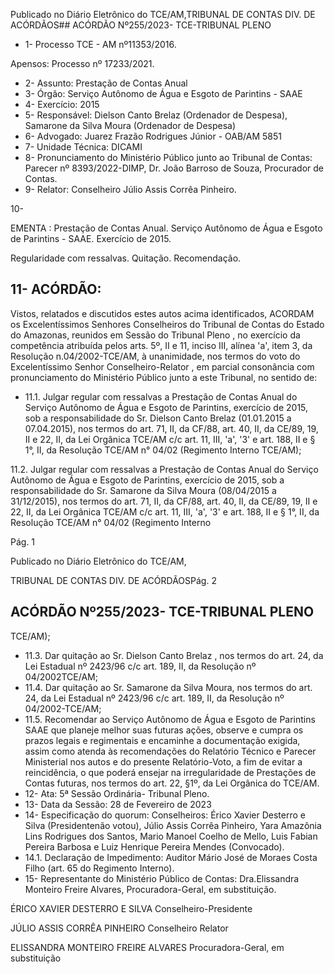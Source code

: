 Publicado  no  Diário  Eletrônico do TCE/AM,TRIBUNAL DE CONTAS DIV. DE ACÓRDÃOS## ACÓRDÃO Nº255/2023- TCE-TRIBUNAL PLENO

- 1- Processo TCE - AM nº11353/2016.

Apensos: Processo nº  17233/2021.

- 2- Assunto: Prestação de Contas Anual
- 3- Órgão: Serviço Autônomo de Água e Esgoto de Parintins - SAAE
- 4- Exercício: 2015
- 5- Responsável: Dielson  Canto  Brelaz  (Ordenador  de  Despesa),  Samarone  da  Silva Moura (Ordenador de Despesa)
- 6- Advogado: Juarez Frazão Rodrigues Júnior - OAB/AM 5851
- 7- Unidade Técnica: DICAMI
- 8- Pronunciamento  do  Ministério  Público  junto  ao  Tribunal  de  Contas: Parecer  nº 8393/2022-DIMP, Dr. João Barroso de Souza, Procurador de Contas.
- 9- Relator: Conselheiro Júlio Assis Corrêa Pinheiro.

10-

EMENTA : Prestação de Contas Anual. Serviço Autônomo de Água e Esgoto de Parintins - SAAE. Exercício de 2015.

Regularidade com ressalvas. Quitação. Recomendação.

## 11-  ACÓRDÃO:

Vistos, relatados e discutidos estes autos acima identificados, ACORDAM os Excelentíssimos Senhores Conselheiros do Tribunal de Contas do Estado do Amazonas, reunidos em Sessão do Tribunal Pleno , no exercício da competência atribuída pelos arts. 5º, II e 11, inciso III, alínea 'a', item 3, da Resolução n.04/2002-TCE/AM, à unanimidade, nos termos do voto do Excelentíssimo Senhor Conselheiro-Relator , em  parcial consonância com pronunciamento do Ministério Público junto a este Tribunal, no sentido de:

- 11.1. Julgar  regular  com  ressalvas a  Prestação  de  Contas  Anual  do Serviço Autônomo de Água e Esgoto de Parintins, exercício de 2015, sob  a  responsabilidade  do Sr.  Dielson  Canto  Brelaz (01.01.2015 a 07.04.2015), nos termos do art. 71, II, da CF/88, art. 40, II, da CE/89, 19, II e 22, II, da Lei Orgânica TCE/AM c/c art. 11, III, 'a', '3' e art. 188, II e  §  1°,  II,  da  Resolução  TCE/AM  n°  04/02  (Regimento  Interno TCE/AM);

11.2. Julgar  regular  com  ressalvas a  Prestação  de  Contas  Anual  do Serviço Autônomo de Água e Esgoto de Parintins, exercício de 2015, sob a responsabilidade do Sr. Samarone da Silva Moura (08/04/2015 a 31/12/2015), nos termos do art. 71, II, da CF/88, art. 40, II, da CE/89, 19, II e 22, II, da Lei Orgânica TCE/AM c/c art. 11, III, 'a', '3' e art. 188, II e  §  1°,  II,  da  Resolução  TCE/AM  n°  04/02  (Regimento  Interno

Pág. 1

Publicado  no  Diário  Eletrônico do TCE/AM,

TRIBUNAL DE CONTAS DIV. DE ACÓRDÃOSPág. 2

## ACÓRDÃO Nº255/2023- TCE-TRIBUNAL PLENO

TCE/AM);

- 11.3. Dar quitação ao Sr. Dielson Canto Brelaz , nos termos do art. 24, da Lei  Estadual  nº  2423/96  c/c  art.  189,  II,  da  Resolução  nº  04/2002TCE/AM;
- 11.4. Dar  quitação ao Sr.  Samarone da Silva Moura, nos  termos  do  art. 24,  da  Lei  Estadual  nº  2423/96  c/c  art.  189,  II,  da  Resolução  nº 04/2002-TCE/AM;
- 11.5. Recomendar ao  Serviço  Autônomo  de  Água  e  Esgoto  de  Parintins  SAAE que  planeje  melhor  suas  futuras  ações,  observe e  cumpra os prazos  legais  e  regimentais  e  encaminhe  a  documentação  exigida, assim como atenda às recomendações do Relatório Técnico e Parecer Ministerial  nos  autos  e  do  presente  Relatório-Voto,  a  fim  de  evitar  a reincidência, o que poderá ensejar na irregularidade de Prestações de Contas  futuras,  nos  termos  do  art.  22,  §1º,  da  Lei  Orgânica  do TCE/AM.
- 12-  Ata: 5ª Sessão Ordinária- Tribunal Pleno.
- 13-  Data da Sessão: 28 de Fevereiro de 2023
- 14-  Especificação do quorum: Conselheiros: Érico Xavier Desterro e Silva (Presidentenão votou),  Júlio  Assis  Corrêa  Pinheiro,  Yara  Amazônia  Lins  Rodrigues  dos  Santos, Mario Manoel Coelho de Mello, Luis Fabian Pereira Barbosa e Luiz Henrique Pereira Mendes (Convocado).
- 14.1. Declaração de Impedimento: Auditor Mário José de Moraes Costa Filho (art. 65 do Regimento Interno).
- 15-  Representante  do  Ministério  Público  de  Contas: Dra.Elissandra  Monteiro  Freire Alvares, Procuradora-Geral, em substituição.

ÉRICO XAVIER DESTERRO E SILVA Conselheiro-Presidente

JÚLIO ASSIS CORRÊA PINHEIRO Conselheiro Relator

ELISSANDRA MONTEIRO FREIRE ALVARES Procuradora-Geral, em substituição